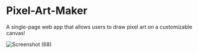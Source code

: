 # Pixel-Art-Maker
A single-page web app that allows users to draw pixel art on a customizable canvas!

![Screenshot (68)](https://user-images.githubusercontent.com/31178132/61553979-73ad1b00-aa79-11e9-9452-9196a316837e.png)
